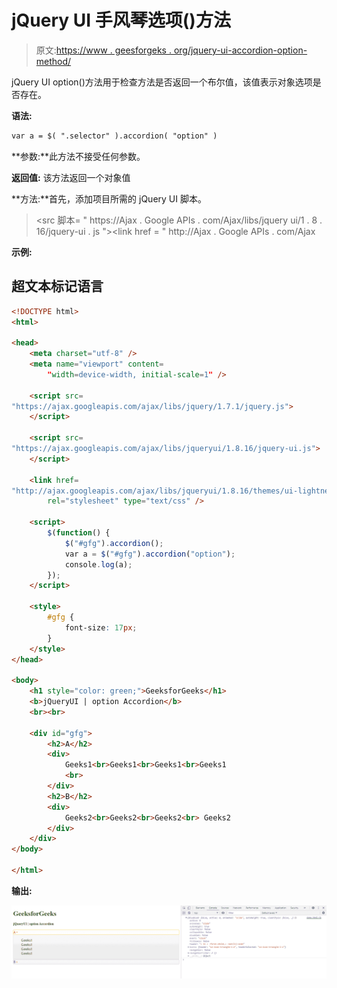 # jQuery UI 手风琴选项()方法

> 原文:[https://www . geesforgeks . org/jquery-ui-accordion-option-method/](https://www.geeksforgeeks.org/jquery-ui-accordion-option-method/)

jQuery UI option()方法用于检查方法是否返回一个布尔值，该值表示对象选项是否存在。

**语法:**

```html
var a = $( ".selector" ).accordion( "option" )
```

**参数:**此方法不接受任何参数。

**返回值:** 该方法返回一个对象值

**方法:**首先，添加项目所需的 jQuery UI 脚本。

> <src 脚本= " https://Ajax . Google APIs . com/Ajax/libs/jquery ui/1 . 8 . 16/jquery-ui . js "></script><link href = " http://Ajax . Google APIs . com/Ajax

**示例:**

## 超文本标记语言

```html
<!DOCTYPE html>
<html>

<head>
    <meta charset="utf-8" />
    <meta name="viewport" content=
        "width=device-width, initial-scale=1" />

    <script src=
"https://ajax.googleapis.com/ajax/libs/jquery/1.7.1/jquery.js">
    </script>

    <script src=
"https://ajax.googleapis.com/ajax/libs/jqueryui/1.8.16/jquery-ui.js">
    </script>

    <link href=
"http://ajax.googleapis.com/ajax/libs/jqueryui/1.8.16/themes/ui-lightness/jquery-ui.css"
        rel="stylesheet" type="text/css" />

    <script>
        $(function() {
            $("#gfg").accordion();
            var a = $("#gfg").accordion("option");
            console.log(a);
        });
    </script>

    <style>
        #gfg {
            font-size: 17px;
        }
    </style>
</head>

<body>
    <h1 style="color: green;">GeeksforGeeks</h1>
    <b>jQueryUI | option Accordion</b>
    <br><br>

    <div id="gfg">
        <h2>A</h2>
        <div>
            Geeks1<br>Geeks1<br>Geeks1<br>Geeks1
            <br>
        </div>
        <h2>B</h2>
        <div>
            Geeks2<br>Geeks2<br>Geeks2<br> Geeks2
        </div>
    </div>
</body>

</html>
```

**输出:**

![](img/94482f3c21b15ed7444a03be9942d305.png)